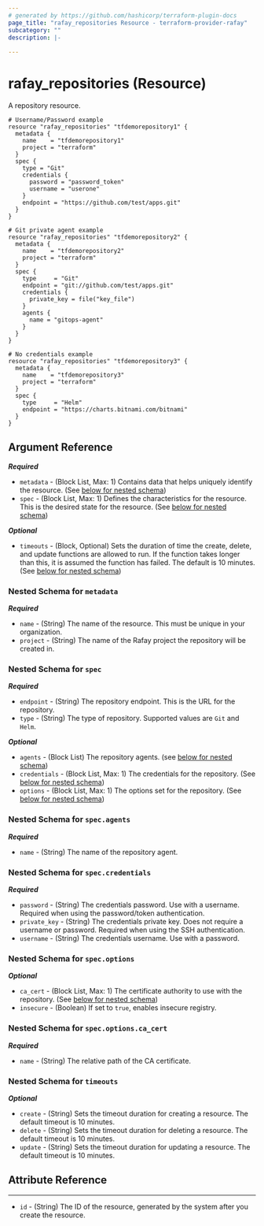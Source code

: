 ```yaml
---
# generated by https://github.com/hashicorp/terraform-plugin-docs
page_title: "rafay_repositories Resource - terraform-provider-rafay"
subcategory: ""
description: |-
  
---
```


# rafay_repositories (Resource)

A repository resource. 

```
# Username/Password example
resource "rafay_repositories" "tfdemorepository1" {
  metadata {
    name    = "tfdemorepository1"
    project = "terraform"
  }
  spec {
    type = "Git"
    credentials {
      password = "password_token"
      username = "userone"
    }
    endpoint = "https://github.com/test/apps.git"
  }
}

# Git private agent example
resource "rafay_repositories" "tfdemorepository2" {
  metadata {
    name    = "tfdemorepository2"
    project = "terraform"
  }
  spec {
    type     = "Git"
    endpoint = "git://github.com/test/apps.git"
    credentials {
      private_key = file("key_file")
    }
    agents {
      name = "gitops-agent"
    }
  }
}

# No credentials example
resource "rafay_repositories" "tfdemorepository3" {
  metadata {
    name    = "tfdemorepository3"
    project = "terraform"
  }
  spec {
    type     = "Helm"
    endpoint = "https://charts.bitnami.com/bitnami"
  }
}
```

<!-- schema generated by tfplugindocs -->
## Argument Reference

***Required***

- `metadata` - (Block List, Max: 1) Contains data that helps uniquely identify the resource. (See [below for nested schema](#nestedblock--metadata))
- `spec` - (Block List, Max: 1) Defines the characteristics for the resource. This is the desired state for the resource. (See [below for nested schema](#nestedblock--spec))

***Optional***

- `timeouts` - (Block, Optional) Sets the duration of time the create, delete, and update functions are allowed to run. If the function takes longer than this, it is assumed the function has failed. The default is 10 minutes. (See [below for nested schema](#nestedblock--timeouts))


<a id="nestedblock--metadata"></a>
### Nested Schema for `metadata`

***Required***

- `name` - (String) The name of the resource. This must be unique in your organization.
- `project` - (String) The name of the Rafay project the repository will be created in.


<a id="nestedblock--spec"></a>
### Nested Schema for `spec`

***Required***

- `endpoint` - (String) The repository endpoint. This is the URL for the repository. 
- `type` - (String) The type of repository. Supported values are `Git` and `Helm`.


***Optional***

- `agents` - (Block List) The repository agents. (see [below for nested schema](#nestedblock--spec--agents))
- `credentials` - (Block List, Max: 1) The credentials for the repository. (See [below for nested schema](#nestedblock--spec--credentials))
- `options` - (Block List, Max: 1) The options set for the repository. (See [below for nested schema](#nestedblock--spec--options))


<a id="nestedblock--spec--agents"></a>
### Nested Schema for `spec.agents`

***Required***

- `name` - (String) The name of the repository agent. 


<a id="nestedblock--spec--credentials"></a>
### Nested Schema for `spec.credentials`

***Required***

- `password` - (String) The credentials password. Use with a username. Required when using the password/token authentication. 
- `private_key` - (String) The credentials private key. Does not require a username or password. Required when using the SSH authentication. 
- `username` - (String) The credentials username. Use with a password. 


<a id="nestedblock--spec--options"></a>
### Nested Schema for `spec.options`

***Optional***

- `ca_cert` - (Block List, Max: 1) The certificate authority to use with the repository. (See [below for nested schema](#nestedblock--spec--options--ca_cert))
- `insecure` - (Boolean) If set to `true`, enables insecure registry. 


<a id="nestedblock--spec--options--ca_cert"></a>
### Nested Schema for `spec.options.ca_cert`

***Required***

- `name` - (String) The relative path of the CA certificate. 


<a id="nestedblock--timeouts"></a>
### Nested Schema for `timeouts`

***Optional***
- `create` - (String) Sets the timeout duration for creating a resource. The default timeout is 10 minutes. 
- `delete` - (String) Sets the timeout duration for deleting a resource. The default timeout is 10 minutes. 
- `update` - (String) Sets the timeout duration for updating a resource. The default timeout is 10 minutes. 

## Attribute Reference

---

- `id` - (String) The ID of the resource, generated by the system after you create the resource. 

